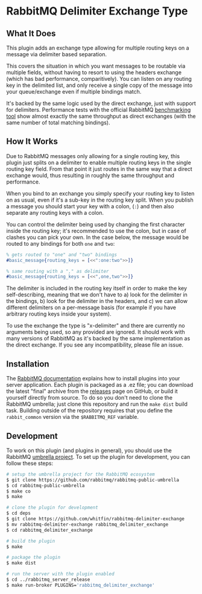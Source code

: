 # RabbitMQ Delimiter Exchange Type

## What It Does

This plugin adds an exchange type allowing for multiple routing keys
on a message via delimiter based separation.

This covers the situation in which you want messages to be routable
via multiple fields, without having to resort to using the headers
exchange (which has bad performance, comparitively). You can listen
on any routing key in the delimited list, and only receive a single
copy of the message into your queue/exchange even if multiple bindings
match.

It's backed by the same logic used by the direct exchange, just with
support for delimiters. Performance tests with the official RabbitMQ
[benchmarking tool](https://github.com/rabbitmq/rabbitmq-perf-test)
show almost exactly the same throughput as direct exchanges (with
the same number of total matching bindings).

## How It Works

Due to RabbitMQ messages only allowing for a single routing key, this
plugin just splits on a delimiter to enable multiple routing keys in
the single routing key field. From that point it just routes in the
same way that a direct exchange would, thus resulting in roughly the
same throughput and performance.

When you bind to an exchange you simply specify your routing key to
listen on as usual, even if it's a sub-key in the routing key split.
When you publish a message you should start your key with a colon,
(`:`) and then also separate any routing keys with a colon.

You can control the delimiter being used by changing the first character
inside the routing key; it's recommended to use the colon, but in case
of clashes you can pick your own. In the case below, the message would
be routed to any bindings for both `one` and `two`:

```erlang
% gets routed to "one" and "two" bindings
#basic_message{routing_keys = [<<":one:two">>]}

% same routing with a "," as delimiter
#basic_message{routing_keys = [<<",one,two">>]}
```

The delimiter is included in the routing key itself in order to make the
key self-describing, meaning that we don't have to a) look for the delimiter
in the bindings, b) look for the delimiter in the headers, and c) we can
allow different delimiters on a per-message basis (for example if you have
arbitrary routing keys inside your system).

To use the exchange the type is "x-delimiter" and there are currently no
arguments being used, so any provided are ignored. It should work with many
versions of RabbitMQ as it's backed by the same implementation as the direct
exchange. If you see any incompatibility, please file an issue.

## Installation

The [RabbitMQ documentation](https://www.rabbitmq.com/installing-plugins.html)
explains how to install plugins into your server application. Each plugin is
packaged as a .ez file; you can download the latest "final" archive from the
[releases](https://github.com/whitfin/rabbitmq-delimiter-exchange/releases)
page on GitHub, or build it yourself directly from source. To do so you don't
need to clone the RabbitMQ umbrella; just clone this repository and run the
`make dist` build task. Building outside of the repository requires that you
define the `rabbit_common` version via the `$RABBITMQ_REF` variable.

## Development

To work on this plugin (and plugins in general), you should use the RabbitMQ
[umbrella project](https://github.com/rabbitmq/rabbitmq-public-umbrella). To
set up the plugin for development, you can follow these steps:

```bash
# setup the umbrella project for the RabbitMQ ecosystem
$ git clone https://github.com/rabbitmq/rabbitmq-public-umbrella
$ cd rabbitmq-public-umbrella
$ make co
$ make

# clone the plugin for development
$ cd deps
$ git clone https://github.com/whitfin/rabbitmq-delimiter-exchange
$ mv rabbitmq-delimiter-exchange rabbitmq_delimiter_exchange
$ cd rabbitmq_delimiter_exchange

# build the plugin
$ make

# package the plugin
$ make dist

# run the server with the plugin enabled
$ cd ../rabbitmq_server_release
$ make run-broker PLUGINS='rabbitmq_delimiter_exchange'
```
